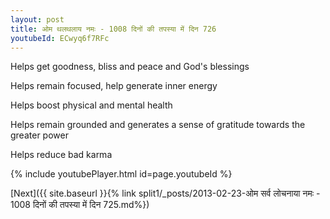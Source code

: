 ```yaml
---
layout: post
title: ओम थलथलाय नमः - 1008 दिनों की तपस्या में दिन 726
youtubeId: ECwyq6f7RFc
---
```

 
 
Helps get goodness, bliss and peace and God's blessings
 
Helps remain focused, help generate inner energy 
 
Helps boost physical and mental health 
 
Helps remain grounded and generates a sense of gratitude towards the greater power 
 
Helps reduce bad karma
 
 
 
 


{% include youtubePlayer.html id=page.youtubeId %}
 
[Next]({{ site.baseurl }}{% link  split1/_posts/2013-02-23-ओम सर्व लोचनाया नमः - 1008 दिनों की तपस्या में दिन 725.md%})
 
